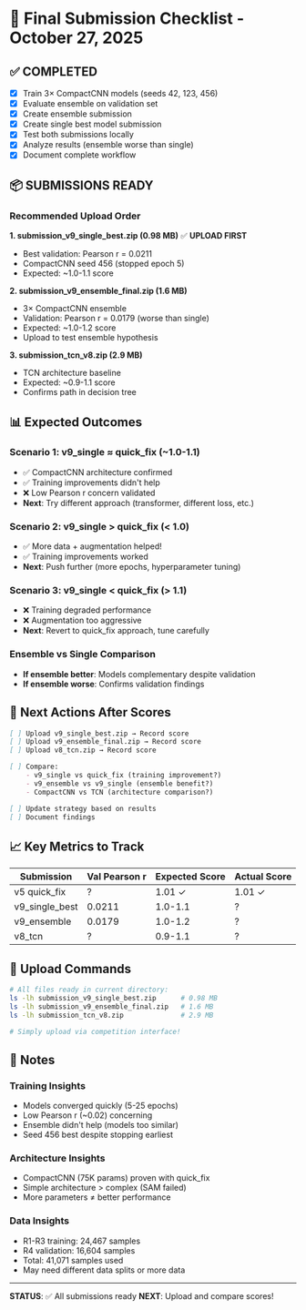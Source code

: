 # 🎯 Final Submission Checklist - October 27, 2025

## ✅ COMPLETED

- [x] Train 3× CompactCNN models (seeds 42, 123, 456)
- [x] Evaluate ensemble on validation set
- [x] Create ensemble submission
- [x] Create single best model submission
- [x] Test both submissions locally
- [x] Analyze results (ensemble worse than single)
- [x] Document complete workflow

## 📦 SUBMISSIONS READY

### Recommended Upload Order

**1. submission_v9_single_best.zip (0.98 MB)** ✅ **UPLOAD FIRST**
- Best validation: Pearson r = 0.0211
- CompactCNN seed 456 (stopped epoch 5)
- Expected: ~1.0-1.1 score

**2. submission_v9_ensemble_final.zip (1.6 MB)**
- 3× CompactCNN ensemble
- Validation: Pearson r = 0.0179 (worse than single)
- Expected: ~1.0-1.2 score
- Upload to test ensemble hypothesis

**3. submission_tcn_v8.zip (2.9 MB)**
- TCN architecture baseline
- Expected: ~0.9-1.1 score
- Confirms path in decision tree

## 📊 Expected Outcomes

### Scenario 1: v9_single ≈ quick_fix (~1.0-1.1)
- ✅ CompactCNN architecture confirmed
- ✅ Training improvements didn't help
- ❌ Low Pearson r concern validated
- **Next**: Try different approach (transformer, different loss, etc.)

### Scenario 2: v9_single > quick_fix (< 1.0)
- ✅ More data + augmentation helped!
- ✅ Training improvements worked
- **Next**: Push further (more epochs, hyperparameter tuning)

### Scenario 3: v9_single < quick_fix (> 1.1)
- ❌ Training degraded performance
- ❌ Augmentation too aggressive
- **Next**: Revert to quick_fix approach, tune carefully

### Ensemble vs Single Comparison
- **If ensemble better**: Models complementary despite validation
- **If ensemble worse**: Confirms validation findings

## 🎯 Next Actions After Scores

```markdown
[ ] Upload v9_single_best.zip → Record score
[ ] Upload v9_ensemble_final.zip → Record score
[ ] Upload v8_tcn.zip → Record score

[ ] Compare:
    - v9_single vs quick_fix (training improvement?)
    - v9_ensemble vs v9_single (ensemble benefit?)
    - CompactCNN vs TCN (architecture comparison?)

[ ] Update strategy based on results
[ ] Document findings
```

## 📈 Key Metrics to Track

| Submission | Val Pearson r | Expected Score | Actual Score |
|------------|---------------|----------------|--------------|
| v5 quick_fix | ? | 1.01 ✓ | 1.01 ✓ |
| v9_single_best | 0.0211 | 1.0-1.1 | ? |
| v9_ensemble | 0.0179 | 1.0-1.2 | ? |
| v8_tcn | ? | 0.9-1.1 | ? |

## 🚀 Upload Commands

```bash
# All files ready in current directory:
ls -lh submission_v9_single_best.zip      # 0.98 MB
ls -lh submission_v9_ensemble_final.zip   # 1.6 MB
ls -lh submission_tcn_v8.zip              # 2.9 MB

# Simply upload via competition interface!
```

## 📝 Notes

### Training Insights
- Models converged quickly (5-25 epochs)
- Low Pearson r (~0.02) concerning
- Ensemble didn't help (models too similar)
- Seed 456 best despite stopping earliest

### Architecture Insights
- CompactCNN (75K params) proven with quick_fix
- Simple architecture > complex (SAM failed)
- More parameters ≠ better performance

### Data Insights
- R1-R3 training: 24,467 samples
- R4 validation: 16,604 samples
- Total: 41,071 samples used
- May need different data splits or more data

---

**STATUS**: ✅ All submissions ready
**NEXT**: Upload and compare scores!


